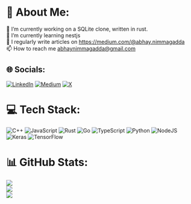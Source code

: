 # 💫 About Me:
🔭 I’m currently working on a SQLite clone, written in rust.<br>🌱 I’m currently learning nestjs<br>📝 I regularly write articles on https://medium.com/@abhay.nimmagadda<br>📫 How to reach me abhaynimmagadda@gmail.com<br>


## 🌐 Socials:
[![LinkedIn](https://img.shields.io/badge/LinkedIn-%230077B5.svg?logo=linkedin&logoColor=white)](https://linkedin.com/in/https://www.linkedin.com/in/abhay-nimmagadda/) [![Medium](https://img.shields.io/badge/Medium-12100E?logo=medium&logoColor=white)](https://medium.com/@https://medium.com/@abhay.nimmagadda) [![X](https://img.shields.io/badge/X-black.svg?logo=X&logoColor=white)](https://x.com/https://twitter.com/abbbeyyyyyy/) 

# 💻 Tech Stack:
![C++](https://img.shields.io/badge/c++-%2300599C.svg?style=for-the-badge&logo=c%2B%2B&logoColor=white) ![JavaScript](https://img.shields.io/badge/javascript-%23323330.svg?style=for-the-badge&logo=javascript&logoColor=%23F7DF1E) ![Rust](https://img.shields.io/badge/rust-%23000000.svg?style=for-the-badge&logo=rust&logoColor=white) ![Go](https://img.shields.io/badge/go-%2300ADD8.svg?style=for-the-badge&logo=go&logoColor=white) ![TypeScript](https://img.shields.io/badge/typescript-%23007ACC.svg?style=for-the-badge&logo=typescript&logoColor=white) ![Python](https://img.shields.io/badge/python-3670A0?style=for-the-badge&logo=python&logoColor=ffdd54) ![NodeJS](https://img.shields.io/badge/node.js-6DA55F?style=for-the-badge&logo=node.js&logoColor=white) ![Keras](https://img.shields.io/badge/Keras-%23D00000.svg?style=for-the-badge&logo=Keras&logoColor=white) ![TensorFlow](https://img.shields.io/badge/TensorFlow-%23FF6F00.svg?style=for-the-badge&logo=TensorFlow&logoColor=white)
# 📊 GitHub Stats:
![](https://github-readme-stats.vercel.app/api?username=abhay-8&theme=dark&hide_border=true&include_all_commits=false&count_private=false)<br/>
![](https://github-readme-streak-stats.herokuapp.com/?user=abhay-8&theme=dark&hide_border=true)<br/>
![](https://github-readme-stats.vercel.app/api/top-langs/?username=abhay-8&theme=dark&hide_border=true&include_all_commits=false&count_private=false&layout=compact)

<!-- Proudly created with GPRM ( https://gprm.itsvg.in ) -->
